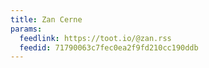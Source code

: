 ```yaml
---
title: Zan Cerne
params:
  feedlink: https://toot.io/@zan.rss
  feedid: 71790063c7fec0ea2f9fd210cc190ddb
---
```

